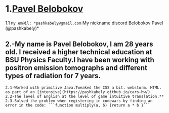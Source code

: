 # 1.[**Pavel Belobokov**][def]

[def]: https://sun9-49.userapi.com/s/v1/if1/-TeSw8blNeSpQi9lPBKGDu5NP8xOhhfGvO7mGmFqngkx4NP1FnseUO-9AEvzRAJdDiN6QQ.jpg?size=768x1024&quality=96&type=album
1.1 ```My em@il: *pashkabely@gmail.com```
     My nickname discord Belobokov Pavel (@pashkabely)*

## 2.-My name is Pavel Belobokov, I am 28 years old. I received a higher technical education at BSU Physics Faculty.I have been working with positron emission tomographs and different types of radiation for 7 years.
    2.1-Worked with primitive Java.Tweaked the CSS a bit. webstorm. HTML. as part of an [intensive](https://pashkabely.github.io/cars-hw/)
    2.2-The level of English at the level of game intuitive translation.**
    2.3-Solved the problem when registering in codewars by finding an error in the code: ```function multiply(a, b) {return a * b }```  
                                                                               